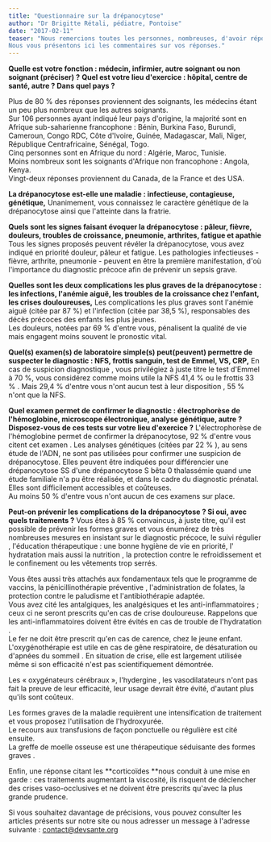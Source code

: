 ```yaml
---
title: "Questionnaire sur la drépanocytose"
author: "Dr Brigitte Rétali, pédiatre, Pontoise"
date: "2017-02-11"
teaser: "Nous remercions toutes les personnes, nombreuses, d'avoir répondu à notre questionnaire sur la drépanocytose. Vous nous aidez ainsi à mieux répondre à vos attentes.
Nous vous présentons ici les commentaires sur vos réponses."
---
```


**Quelle est votre fonction : médecin, infirmier, autre soignant ou non soignant (préciser) ?**
**Quel est votre lieu d'exercice : hôpital, centre de santé, autre ? Dans quel pays ?**

Plus de 80 % des réponses proviennent des soignants, les médecins étant un peu plus nombreux que les autres soignants.  
Sur 106 personnes ayant indiqué leur pays d'origine, la majorité sont en Afrique sub-saharienne francophone : Bénin, Burkina Faso, Burundi, Cameroun, Congo RDC, Côte d'Ivoire, Guinée, Madagascar, Mali, Niger, République Centrafricaine, Sénégal, Togo.  
Cinq personnes sont en Afrique du nord : Algérie, Maroc, Tunisie.  
Moins nombreux sont les soignants d'Afrique non francophone : Angola, Kenya.  
Vingt-deux réponses proviennent du Canada, de la France et des USA.

**La drépanocytose est-elle une maladie : infectieuse, contagieuse, génétique,**
Unanimement, vous connaissez le caractère génétique de la drépanocytose ainsi que l'atteinte dans la fratrie.

**Quels sont les signes faisant évoquer la drépanocytose :  pâleur, fièvre, douleurs, troubles de croissance, pneumonie, arthrites, fatigue et apathie**
Tous les signes proposés peuvent révéler la drépanocytose, vous avez indiqué en priorité douleur, pâleur et fatigue. Les pathologies infectieuses - fièvre, arthrite, pneumonie - peuvent en être la première manifestation, d'où l'importance du diagnostic précoce afin de prévenir un sepsis grave.

**Quelles sont les deux complications les plus graves de la drépanocytose : les infections, l'anémie aiguë, les troubles de la croissance chez l'enfant, les crises douloureuses,**
Les complications les plus graves sont l'anémie aiguë (citée par 87 %) et l'infection (citée par 38,5 %), responsables des décès précoces des enfants les plus jeunes.  
Les douleurs, notées par 69 % d'entre vous, pénalisent la qualité de vie mais engagent moins souvent le pronostic vital.

**Quel(s) examen(s) de laboratoire simple(s) peut(peuvent) permettre de suspecter le diagnostic : NFS, frottis sanguin, test de Emmel, VS, CRP,**
En cas de suspicion diagnostique , vous privilégiez à juste titre le test d'Emmel à 70 %, vous considérez comme moins utile la NFS  41,4 % ou le frottis 33 % . Mais 29,4 % d'entre vous n'ont aucun test à leur disposition , 55 % n'ont que  la NFS.

**Quel examen permet de confirmer le diagnostic : électrophorèse de l'hémoglobine, microscope électronique, analyse génétique, autre ? Disposez-vous de ces tests sur votre lieu d'exercice ?**
L'électrophorèse de l'hémoglobine permet de confirmer la drépanocytose, 92 % d'entre vous citent cet examen . Les analyses génétiques (citées par 22 % ),  au sens étude de l'ADN, ne sont pas utilisées pour confirmer une suspicion de drépanocytose. Elles peuvent être indiquées pour différencier une drépanocytose SS d'une drépanocytose S bêta 0 thalassémie quand une étude familiale n'a pu être réalisée, et dans le cadre du diagnostic prénatal. Elles sont  difficilement accessibles et coûteuses.  
Au moins 50 % d'entre vous n'ont aucun de ces examens sur place.

**Peut-on prévenir les complications de la drépanocytose ? Si oui, avec quels traitements ?**
Vous êtes à  85 % convaincus, à juste titre, qu'il est possible  de prévenir les formes graves et vous énumérez de très nombreuses mesures en insistant sur le diagnostic précoce, le suivi régulier , l'éducation thérapeutique : une bonne hygiène de vie en priorité, l' hydratation mais aussi la nutrition , la protection contre le refroidissement et le confinement ou les vêtements trop serrés.

Vous êtes aussi très attachés aux fondamentaux tels que le programme de vaccins, la  pénicillinothérapie préventive , l'administration de folates, la protection contre le paludisme et l'antibiothérapie adaptée.  
Vous avez cité les antalgiques, les analgésiques et les anti-inflammatoires ; ceux ci ne seront prescrits qu'en cas de crise douloureuse. Rappelons que les anti-inflammatoires doivent être évités en cas de trouble de l'hydratation .  
Le fer ne doit être prescrit qu'en cas de carence, chez le jeune enfant.  
L'oxygénothérapie est utile en cas de gêne respiratoire, de désaturation ou d'apnées du sommeil . En situation de crise, elle est largement utilisée même si son efficacité  n'est pas scientifiquement démontrée.

Les « oxygénateurs cérébraux  »,  l'hydergine , les vasodilatateurs n'ont pas fait la preuve de leur efficacité, leur usage devrait être évité, d'autant plus qu'ils sont coûteux.

Les formes graves de la maladie requièrent une intensification de traitement et vous proposez l'utilisation de l'hydroxyurée.  
Le recours aux transfusions de façon ponctuelle ou régulière est cité ensuite.  
La greffe de moelle osseuse est une thérapeutique séduisante des formes graves .

Enfin, une réponse citant les **corticoïdes **nous conduit à une mise en garde : ces traitements augmentant la viscosité, ils risquent de déclencher des crises vaso-occlusives et ne doivent être prescrits  qu'avec la plus grande prudence.

Si vous souhaitez davantage de précisions, vous pouvez consulter les articles présents sur notre site ou nous adresser un message à l'adresse suivante : <contact@devsante.org>